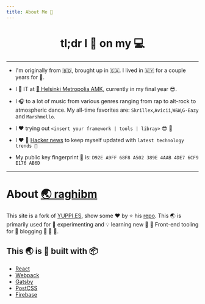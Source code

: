 ```yaml
---
title: About Me 👋
---
```


<center><h1>tl;dr I 🔬 on my 💻 </h1></center>

----
*   I'm originally from [🇧🇩](//https://en.wikipedia.org/wiki/Bangladesh), brought up in [🇸🇦](https://en.wikipedia.org/wiki/Jeddah). I lived in [🇲🇾](https://en.wikipedia.org/wiki/Sarawak) for a couple years for 🏫.


*   I 📝 IT at [🏫 Helsinki Metropolia AMK](//www.metropolia.fi), currently in my final year 😎.


*   I 🎧 to a lot of music from various genres ranging from rap to alt-rock to atmospheric dance. My all-time favorites are: `Skrillex`,`Avicii`,`W&W`,`G-Eazy` and `Marshmello`.


*   I ❤️ trying out `<insert your framework | tools | libray>` 😎 👊


*   I ❤️ 📖 [Hacker news](https://news.ycombinator.com/) to keep myself updated with `latest technology trends 🎉`


*   My public key fingerprint 💅 is: `D92E A9FF 68F8 A502 389E 4AAB 4DE7 6CF9 E176 AB6D`

----

# About [🌏 raghibm](http://raghibm.com/)

This site is a fork of [YUPPI.ES](https://yuppi.es/), show some ❤️ by ⭐ his [repo](https://github.com/f0rr0/f0rr0.github.io).
This 🌏 is primarily used for 🔬 experimenting and 💡 learning new 🌟 🔧 Front-end tooling for 📝 blogging 🌟 🌟 👊.

## This 🌏 is  🔧 built with 📦
*   [React](https://facebook.github.io/react/)
*   [Webpack](https://webpack.github.io/)
*   [Gatsby](https://github.com/gatsbyjs/gatsby)
*   [PostCSS](http://postcss.org/)
*   [Firebase](https://firebase.google.com/)
